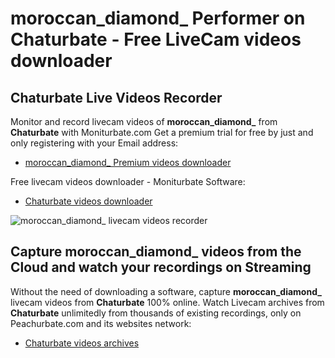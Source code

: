 # moroccan_diamond_ Performer on Chaturbate - Free LiveCam videos downloader

## Chaturbate Live Videos Recorder

Monitor and record livecam videos of **moroccan_diamond_** from **Chaturbate** with Moniturbate.com
Get a premium trial for free by just and only registering with your Email address:
* [moroccan_diamond_ Premium videos downloader](https://moniturbate.com/request-demo-licence-key.html)

Free livecam videos downloader - Moniturbate Software:
* [Chaturbate videos downloader](https://moniturbate.com/moniturbate-download-software.html)

![moroccan_diamond_ livecam videos recorder](https://peachurnet.com/templates/moniturbate-software.png)


## Capture moroccan_diamond_ videos from the Cloud and watch your recordings on Streaming

Without the need of downloading a software, capture **moroccan_diamond_** livecam videos from **Chaturbate** 100% online.
Watch Livecam archives from **Chaturbate** unlimitedly from thousands of existing recordings, only on Peachurbate.com and its websites network:
* [Chaturbate videos archives](https://peachurnet.com/)